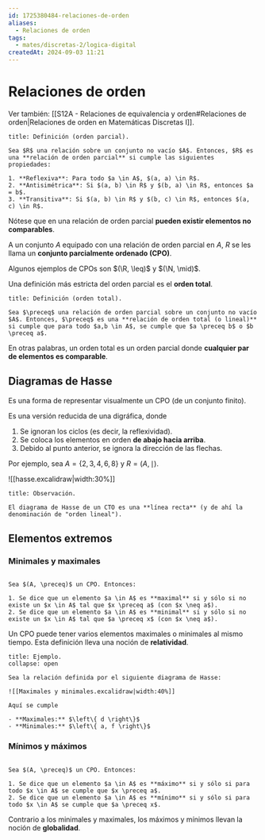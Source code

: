 ```yaml
---
id: 1725380484-relaciones-de-orden
aliases:
  - Relaciones de orden
tags:
  - mates/discretas-2/logica-digital
createdAt: 2024-09-03 11:21
---
```


# Relaciones de orden

Ver también: [[S12A - Relaciones de equivalencia y orden#Relaciones de orden|Relaciones de orden en Matemáticas Discretas I]].

```ad-definition
title: Definición (orden parcial).

Sea $R$ una relación sobre un conjunto no vacío $A$. Entonces, $R$ es una **relación de orden parcial** si cumple las siguientes propiedades:

1. **Reflexiva**: Para todo $a \in A$, $(a, a) \in R$.
2. **Antisimétrica**: Si $(a, b) \in R$ y $(b, a) \in R$, entonces $a = b$.
3. **Transitiva**: Si $(a, b) \in R$ y $(b, c) \in R$, entonces $(a, c) \in R$.

```

Nótese que en una relación de orden parcial **pueden existir elementos no comparables**.

A un conjunto $A$ equipado con una relación de orden parcial en $A$, $R$ se les llama un **conjunto parcialmente ordenado (CPO)**.

Algunos ejemplos de CPOs son $(\R, \leq)$ y $(\N, \mid)$.

Una definición más estricta del orden parcial es el **orden total**.

```ad-definition
title: Definición (orden total).

Sea $\preceq$ una relación de orden parcial sobre un conjunto no vacío $A$. Entonces, $\preceq$ es una **relación de orden total (o lineal)** si cumple que para todo $a,b \in A$, se cumple que $a \preceq b$ o $b \preceq a$.

```

En otras palabras, un orden total es un orden parcial donde **cualquier par de elementos es comparable**.

## Diagramas de Hasse

Es una forma de representar visualmente un CPO (de un conjunto finito).

Es una versión reducida de una digráfica, donde

1. Se ignoran los ciclos (es decir, la reflexividad).
2. Se coloca los elementos en orden **de abajo hacia arriba**.
3. Debido al punto anterior, se ignora la dirección de las flechas.

Por ejemplo, sea $A = \left\{ 2,3,4,6,8 \right\}$ y $R = (A, \mid)$.

![[hasse.excalidraw|width:30%]]

```ad-tip
title: Observación.

El diagrama de Hasse de un CTO es una **línea recta** (y de ahí la denominación de "orden lineal").

```

## Elementos extremos

### Minimales y maximales

```ad-definition

Sea $(A, \preceq)$ un CPO. Entonces:

1. Se dice que un elemento $a \in A$ es **maximal** si y sólo si no existe un $x \in A$ tal que $x \preceq a$ (con $x \neq a$).
2. Se dice que un elemento $a \in A$ es **minimal** si y sólo si no existe un $x \in A$ tal que $a \preceq x$ (con $x \neq a$).

```

Un CPO puede tener varios elementos maximales o minimales al mismo tiempo. Esta definición lleva una noción de **relatividad**.

```ad-example
title: Ejemplo.
collapse: open

Sea la relación definida por el siguiente diagrama de Hasse:

![[Maximales y minimales.excalidraw|width:40%]]

Aquí se cumple

- **Maximales:** $\left\{ d \right\}$
- **Minimales:** $\left\{ a, f \right\}$

```

### Mínimos y máximos

```ad-definition

Sea $(A, \preceq)$ un CPO. Entonces:

1. Se dice que un elemento $a \in A$ es **máximo** si y sólo si para todo $x \in A$ se cumple que $x \preceq a$.
2. Se dice que un elemento $a \in A$ es **mínimo** si y sólo si para todo $x \in A$ se cumple que $a \preceq x$.

```

Contrario a los minimales y maximales, los máximos y mínimos llevan la noción de **globalidad**.
